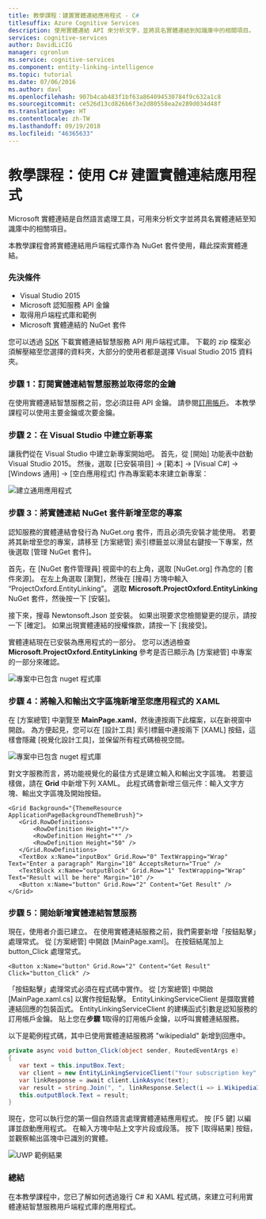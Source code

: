 ```yaml
---
title: 教學課程：建置實體連結應用程式 - C#
titlesuffix: Azure Cognitive Services
description: 使用實體連結 API 來分析文字，並將具名實體連結到知識庫中的相關項目。
services: cognitive-services
author: DavidLiCIG
manager: cgronlun
ms.service: cognitive-services
ms.component: entity-linking-intelligence
ms.topic: tutorial
ms.date: 07/06/2016
ms.author: davl
ms.openlocfilehash: 907b4cab483f1bf63a864094530784f9c632a1c8
ms.sourcegitcommit: ce526d13cd826b6f3e2d80558ea2e289d034d48f
ms.translationtype: HT
ms.contentlocale: zh-TW
ms.lasthandoff: 09/19/2018
ms.locfileid: "46365633"
---
```

# <a name="tutorial-build-an-entity-linking-app-with-c"></a>教學課程：使用 C# 建置實體連結應用程式

Microsoft 實體連結是自然語言處理工具，可用來分析文字並將具名實體連結至知識庫中的相關項目。 

本教學課程會將實體連結用戶端程式庫作為 NuGet 套件使用，藉此探索實體連結。 

### <a name="Prerequisites">先決條件</a>

- Visual Studio 2015
- Microsoft 認知服務 API 金鑰
- 取得用戶端程式庫和範例
- Microsoft 實體連結的 NuGet 套件

您可以透過 [SDK](https://www.github.com/microsoft/cognitive-entitylinking-windows) 下載實體連結智慧服務 API 用戶端程式庫。 下載的 zip 檔案必須解壓縮至您選擇的資料夾，大部分的使用者都是選擇 Visual Studio 2015 資料夾。

### <a name="step-1-subscribe-entity-linking-intelligence-service-and-get-your-own-key">步驟 1：訂閱實體連結智慧服務並取得您的金鑰</a>
在使用實體連結智慧服務之前，您必須註冊 API 金鑰。 請參閱[訂用帳戶](https://www.microsoft.com/cognitive-services/en-us/sign-up)。 本教學課程可以使用主要金鑰或次要金鑰。

### <a name="step-2-create-a-new-project-in-visual-studio">步驟 2：在 Visual Studio 中建立新專案</a>

讓我們從在 Visual Studio 中建立新專案開始吧。 首先，從 [開始] 功能表中啟動 Visual Studio 2015。 然後，選取 [已安裝項目] → [範本] → [Visual C#] → [Windows 通用] → [空白應用程式] 作為專案範本來建立新專案：

 ![建立通用應用程式](./Images/CreateUWP.png)

### <a name="step-3-add-the-entity-linking-nuget-package-to-your-project">步驟 3：將實體連結 NuGet 套件新增至您的專案</a>

認知服務的實體連結會發行為 NuGet.org 套件，而且必須先安裝才能使用。
若要將其新增至您的專案，請移至 [方案總管] 索引標籤並以滑鼠右鍵按一下專案，然後選取 [管理 NuGet 套件]。

首先，在 [NuGet 套件管理員] 視窗中的右上角，選取 [NuGet.org] 作為您的 [套件來源]。 在左上角選取 [瀏覽]，然後在 [搜尋] 方塊中輸入 “ProjectOxford.EntityLinking”。 選取 **Microsoft.ProjectOxford.EntityLinking** NuGet 套件，然後按一下 [安裝]。

接下來，搜尋 Newtonsoft.Json 並安裝。 如果出現要求您檢閱變更的提示，請按一下 [確定]。 如果出現實體連結的授權條款，請按一下 [我接受]。

實體連結現在已安裝為應用程式的一部分。 您可以透過檢查 **Microsoft.ProjectOxford.EntityLinking** 參考是否已顯示為 [方案總管] 中專案的一部分來確認。

 ![專案中已包含 nuget 程式庫](./Images/NugetLibraryInProject.png)
 
### <a name="step-4-add-an-input-and-output-text-block-to-your-apps-xaml">步驟 4：將輸入和輸出文字區塊新增至您應用程式的 XAML</a>
在 [方案總管] 中瀏覽至 **MainPage.xaml**，然後連按兩下此檔案，以在新視窗中開啟。 為方便起見，您可以在 [設計工具] 索引標籤中連按兩下 [XAML] 按鈕，這樣會隱藏 [視覺化設計工具]，並保留所有程式碼檢視空間。

 ![專案中已包含 nuget 程式庫](./Images/UWPMainPage.png)
 
對文字服務而言，將功能視覺化的最佳方式是建立輸入和輸出文字區塊。 若要這樣做，請在 **Grid** 中新增下列 XAML。 此程式碼會新增三個元件：輸入文字方塊、輸出文字區塊及開始按鈕。
 
 ```XAML
 <Grid Background="{ThemeResource ApplicationPageBackgroundThemeBrush}">
    <Grid.RowDefinitions>
        <RowDefinition Height="*"/>
        <RowDefinition Height="*" />
        <RowDefinition Height="50" />
    </Grid.RowDefinitions>
    <TextBox x:Name="inputBox" Grid.Row="0" TextWrapping="Wrap" Text="Enter a paragraph" Margin="10" AcceptsReturn="True" />
    <TextBlock x:Name="outputBlock" Grid.Row="1" TextWrapping="Wrap" Text="Result will be here" Margin="10" />
    <Button x:Name="button" Grid.Row="2" Content="Get Result" />
</Grid>
 ```
 
### <a name="step-5-proceed-to-add-entity-linking-intelligence-service">步驟 5：開始新增實體連結智慧服務</a>
 
現在，使用者介面已建立。 在使用實體連結服務之前，我們需要新增「按鈕點擊」處理常式。 從 [方案總管] 中開啟 [MainPage.xaml]。 在按鈕結尾加上 button_Click 處理常式。
 
 ```XAML
 <Button x:Name="button" Grid.Row="2" Content="Get Result" Click="button_Click" />
 ```
 
「按鈕點擊」處理常式必須在程式碼中實作。 從 [方案總管] 中開啟 [MainPage.xaml.cs] 以實作按鈕點擊。 EntityLinkingServiceClient 是擷取實體連結回應的包裝函式。 EntityLinkingServiceClient 的建構函式引數是認知服務的訂用帳戶金鑰。 貼上您在**步驟 1**取得的訂用帳戶金鑰，以呼叫實體連結服務。 

以下是範例程式碼，其中已使用實體連結服務將 "wikipediaId" 新增到回應中。 
 
 ```csharp
 private async void button_Click(object sender, RoutedEventArgs e)
{
    var text = this.inputBox.Text;
    var client = new EntityLinkingServiceClient("Your subscription key","https://api.labs.cognitive.microsoft.com");
    var linkResponse = await client.LinkAsync(text);
    var result = string.Join(", ", linkResponse.Select(i => i.WikipediaID).ToList());
    this.outputBlock.Text = result;
}
 ```
 
現在，您可以執行您的第一個自然語言處理實體連結應用程式。 按 [F5 鍵] 以編譯並啟動應用程式。 在輸入方塊中貼上文字片段或段落。 按下 [取得結果] 按鈕，並觀察輸出區塊中已識別的實體。
 
 ![UWP 範例結果](./Images/DemoCodeResult.png)
 
### <a name="summary">總結</a>
 
在本教學課程中，您已了解如何透過幾行 C# 和 XAML 程式碼，來建立可利用實體連結智慧服務用戶端程式庫的應用程式。 

